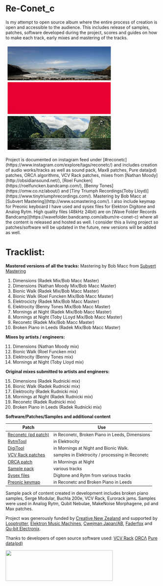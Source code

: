 # Re-Conet_c

Is my attempt to open source album where the entire process of creation is open and accessible to the audience. This includes release of samples, patches, software developed during the project, scores and guides on how to make each track, early mixes and mastering of the tracks. 
<p align="left">
  <img width="350" height="350" src="https://github.com/koshimazaki/Re-Conet_c/blob/master/Reconet_c%20cover%20350.jpg">
</p>
Project is documented on instagram feed under [#reconetc](https://www.instagram.com/explore/tags/reconetc/) and includes creation of audio works/tracks as well as sound pack, Max8 patches, Pure data(pd) patches, ORCΛ algorithms, VCV Rack patches, mixes from [Nathan Moody](http://obsidiansound.net/), [Roel Funcken](https://roelfuncken.bandcamp.com/), [Benny Tones](https://omw.co.nz/about/) and [Tiny Triumph Recordings(Toby Lloyd)](https://www.tinytriumphrecordings.com/). Mastering by Bob Macc at [Subvert Mastering](http://www.scmastering.com/). 
I also include keymap for Preonic keyboard I have used and sysex files for Elektron Digitone and Analog Rytm. 
High quality files (48kHz 24bit) are on [Wave Folder Records Bandcamp](https://wavefolder.bandcamp.com/album/re-conet-c) where all the content is released and hosted as well. 
I consider this a living project so patches/software will be updated in the future, new versions will be added as well. 

# Tracklist:

**Mastered versions of all the tracks:**
Mastering by Bob Macc from [Subvert Mastering](http://www.scmastering.com/)

1. Dimensions (Radek Mix/Bob Macc Master)
2. Dimensions (Nathan Moody Mix/Bob Macc Master)
3. Bionic Walk (Radek Mix/Bob Macc Master)
4. Bionic Walk (Roel Funcken Mix/Bob Macc Master)
5. Elektrocicty (Radek Mix/Bob Macc Master)
6. Elektrocity (Benny Tones Mix/Bob Macc Master)
7. Mornings at Night (Radek Mix/Bob Macc Master)
8. Mornings at Night (Toby LLoyd Mix/Bob Macc Master)
9. Reconetc (Radek Mix/Bob Macc Master)
10. Broken Piano in Leeds (Radek Mix/Bob Macc Master) 

**Mixes by artists / engineers:**

11. Dimensions (Nathan Moody mix)
12. Bionic Walk (Roel Funcken mix)
13. Elektrocity (Benny Tones mix)
14. Mornings at Night (Toby Lloyd mix)

**Original mixes submitted to artists and engineers:**

15. Dimensions (Radek Rudnicki mix)
16. Bionic Walk (Radek Rudnicki mix)
17. Elektrocity (Radek Rudnicki mix)
18. Mornings at Night (Radek Rudnicki mix)
19. Reconetc (Radek Rudnicki mix)
20. Broken Piano in Leeds (Radek Rudnicki mix)

**Software/Patches/Samples and additional content**

Patch  | Use
------------- | -------------
[Reconetc (pd patch)](ReconetC!_ComputerVersion.pd)| in Reconetc, Broken Piano in Leeds, Dimensions
[RytmTool](RytmTool/) | in Elektrocity
[DigiTool](DigiTool/) | in Mornings at Night and Bionic Walk.
[VCV Rack patches](https://github.com/koshimazaki/Re-Conet_c/tree/master/VCV%20Rack%20patches) | samples in Elektrocity / processing in Reconetc
[ORCA patch](ORCA/)| in Mornings at Night
[Sample pack](SAMPLES)| various tracks
[Sysex files](https://github.com/koshimazaki/Re-Conet_c/tree/master/Sysex%20for%20Elektrons)| Digitone and Rytm from various tracks
[Preonic keymap](https://github.com/koshimazaki/Re-Conet_c/tree/master/Preonic%20keymap)| in Reconetc and Broken Piano in Leeds
 
Sample pack of content created in development includes broken piano samples, Serge Modular, Buchla 200e, VCV Rack, Eurorack jams. Samples were used in Analog Rytm, Qubit Nebulae, MakeNoise Morphagene, pd and Max patches.

Project was generously funded by [Creative New Zealand](https://www.creativenz.govt.nz/) and supported by [Looptrotter](http://looptrotter.com/), [Elektron Music Machines](https://www.elektron.se/), [Cwejman Japan/AB](http://cwejman.jp/), [Faderfox](http://www.faderfox.de/) and [Qu-bit Electronix](https://www.qubitelectronix.com/).

Thanks to developers of open source software used: [VCV Rack](https://github.com/VCVRack/Rack) [ORCΛ](https://github.com/hundredrabbits/Orca) [Pure data(pd)](https://github.com/pure-data/pure-data)

<p align="left">
  <img width="350" height="100" src="https://www.creativenz.govt.nz/assets/m-navigation/logo_CNZ--large-3b6b3f960f06236253abcfb488ef253e.png">
</p>

